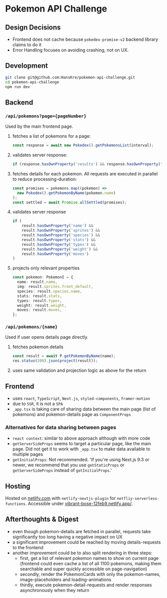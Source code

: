 # Pokemon API Challenge

## Design Decisions

- Frontend does not cache because `pokedex-promise-v2` backend library claims to do it
- Error Handling focuses on avoiding crashing, not on UX.

## Development

```bash
git clone git@github.com:HansKre/pokemon-api-challenge.git
cd pokemon-api-challenge
npm run dev
```

## Backend

### `/api/pokemons?page={pageNumber}`

Used by the main frontend page.

1. fetches a list of pokemons for a page:

   ```ts
   const response = await new Pokedex().getPokemonsList(interval);
   ```

2. validates server response:

   ```ts
   if (response.hasOwnProperty('results') && response.hasOwnProperty('count'))
   ```

3. fetches details for each pokemon. All requests are executed in parallel to reduce processing-duration:

   ```ts
   const promises = pokemons.map((pokemon) =>
     new Pokedex().getPokemonByName(pokemon.name)
   );
   const settled = await Promise.allSettled(promises);
   ```

4. validates server response

   ```ts
   if (
       result.hasOwnProperty('name') &&
       result.hasOwnProperty('sprites') &&
       result.hasOwnProperty('species') &&
       result.hasOwnProperty('stats') &&
       result.hasOwnProperty('types') &&
       result.hasOwnProperty('weight') &&
       result.hasOwnProperty('moves')
   )
   ```

5. projects only relevant properties

   ```ts
   const pokemon: PokemonI = {
     name: result.name,
     img: result.sprites.front_default,
     species: result.species.name,
     stats: result.stats,
     types: result.types,
     weight: result.weight,
     moves: result.moves,
   };
   ```

### `/api/pokemons/{name}`

Used if user opens details page directly.

1. fetches pokemon details

   ```ts
   const result = await P.getPokemonByName(name);
   res.status(200).json(project(result));
   ```

2. uses same validation and projection logic as above for the return

## Frontend

- uses `react`, `TypeScript`, `Next.js`, `styled-components`, `framer-motion`
- due to `SSR`, it is not a `SPA`
- `_app.tsx` is taking care of sharing data between the main page (list of pokemons) and pokemon-details page as `ComponentProps`

### Alternatives for data sharing between pages

- `react context`: similar to above approach although with more code
- `getServerSideProps` seems to target a particular page, like the main page. Did not get it to work with `_app.tsx` to make data available to multiple pages
- `getInitialProps`: Not recommended. 'If you're using Next.js 9.3 or newer, we recommend that you use `getStaticProps` or `getServerSideProps` instead of `getInitialProps`.'

## Hosting

Hosted on [netlify.com](https://netlify.com/) with `netlify-nextjs-plugin` for `netfliy-serverless-functions`. Accessible under [vibrant-bose-12feb9.netlify.app/](https://vibrant-bose-12feb9.netlify.app/).

## Afterthoughts & Digest

- even though pokemon-details are fetched in parallel, requests take significantly too long having a negative impact on UX
- a significant improvement could be reached by moving details-requests to the frontend
- another improvement could be to also split rendering in three steps:
  - first, get a list of relevant pokemon names to show on current page (frontend could even cache a list of all 1100 pokemons, making them searchable and super quickly accessible on page-navigation)
  - secondly, render the PokemonCards with only the pokemon-names, image-placeholders and loading-animations
  - thirdly, execute pokemon-detail-requests and render responses asynchronously when they return
